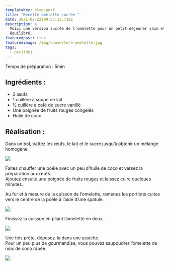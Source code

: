 ```yaml
---
templateKey: blog-post
title: "Recette omelette sucrée "
date: 2021-02-22T09:53:13.710Z
description: >
  Voici une version sucrée de l’omelette pour un petit-déjeuner sain et
  équilibré. 
featuredpost: true
featuredimage: /img/couverture-omelette.jpg
tags:
  - petitdej
---
```

Temps de préparation : 5min

## Ingrédients :

* 2 œufs
* 1 cuillère à soupe de lait
* ½ cuillère à café de sucre vanillé
* Une poignée de fruits rouges congelés
* Huile de coco

## Réalisation :

Dans un bol, battez les œufs, le lait et le sucre jusqu’à obtenir un mélange homogène.

![](/img/melange-oeufs.jpg)

Faites chauffer une poêle avec un peu d’huile de coco et versez la préparation aux œufs.\
Ajoutez ensuite une poignée de fruits rouges et laissez cuire quelques minutes.

Au fur et à mesure de la cuisson de l’omelette, ramenez les portions cuites vers le centre de la poêle à l’aide d’une spatule.

![](/img/cuisson-1.jpg)

Finissez la cuisson en pliant l’omelette en deux.

![](/img/cuisson-2.jpg)

Une fois prête, déposez-la dans une assiette.\
Pour un peu plus de gourmandise, vous pouvez saupoudrer l’omelette de noix de coco râpée.

![](/img/omelette.jpg)